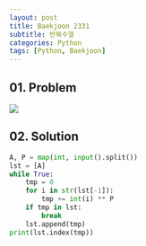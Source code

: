 ```yaml
---
layout: post
title: Baekjoon 2331
subtitle: 반복수열
categories: Python
tags: [Python, Baekjoon]
---
```


## 01. Problem

<img src="https://github.com/WoojinJeonkr/WoojinJeonkr.github.io/blob/main/assets/images/post_image/baekjoon/baekjoon_2331.png?raw=true">

## 02. Solution

```Python
A, P = map(int, input().split())
lst = [A]
while True:
    tmp = 0
    for i in str(lst[-1]):
        tmp += int(i) ** P
    if tmp in lst:
        break
    lst.append(tmp)
print(lst.index(tmp))
```
